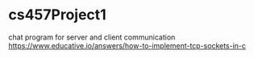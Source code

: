 # cs457Project1

chat program for server and client communication
https://www.educative.io/answers/how-to-implement-tcp-sockets-in-c
